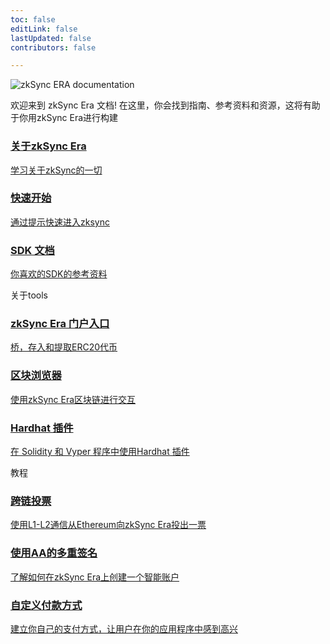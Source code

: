 ```yaml
---
toc: false
editLink: false
lastUpdated: false
contributors: false

---
```


<div>
   <div >
      <div class="landing">
         <div>
         <div class="hero-img">
            <img  src="/logo.svg" 
                  alt="zkSync ERA documentation"
            >
         </div>
         <p class="intro-text">欢迎来到 zkSync Era 文档! 在这里，你会找到指南、参考资料和资源，这将有助于你用zkSync Era进行构建</p>
         </div>
      </div>
   </div>
</div>
<section>
  <div class="card-container">
    <a href="./dev/fundamentals/zkSync.html" class="card">
      <div class="content">
        <h3>关于zkSync Era</h3>
        <p>学习关于zkSync的一切</p>
      </div>
    </a>
    <a href="./dev/building-on-zksync/hello-world.html" class="card">
      <div class="content">
        <h3>快速开始</h3>
        <p>通过提示快速进入zksync</p>
      </div>
    </a>
    <a href="./api/" class="card">
      <div class="content">
        <h3>SDK 文档</h3>
        <p>你喜欢的SDK的参考资料</p>
      </div>
    </a>
  </div>
</section>
<div class="cards-heading">
   <span class="title-section">关于tools</span>
</div>
<section>
  <div class="card-container">
   <a href="https://portal.zksync.io/bridge" class="card">
      <div class="content">
        <h3>zkSync Era 门户入口</h3>
        <p>桥，存入和提取ERC20代币</p>
      </div>
   </a>
   <a href="./api/tools/block-explorer/intro.html" class="card">
      <div class="content">
        <h3>区块浏览器</h3>
        <p>使用zkSync Era区块链进行交互</p>
      </div>
   </a>
   <a href="./api/hardhat/getting-started.html" class="card">
         <div class="content">
            <h3>Hardhat 插件</h3>
            <p>在 Solidity 和 Vyper 程序中使用Hardhat 插件 </p>
         </div>
      </a>
  </div>
</section>
<div class="cards-heading">
   <span class="title-section">教程</span>
</div>
<section>
  <div class="card-container">
   <a href="./dev/tutorials/cross-chain-tutorial.html" class="card">
      <div class="content">
        <h3>跨链投票</h3>
        <p>使用L1-L2通信从Ethereum向zkSync Era投出一票</p>
      </div>
   </a>
   <a href="./dev/tutorials/custom-aa-tutorial.html" class="card">
      <div class="content">
        <h3>使用AA的多重签名</h3>
        <p>了解如何在zkSync Era上创建一个智能账户</p>
      </div>
   </a>
   <a href="./dev/tutorials/custom-paymaster-tutorial.html" class="card">
         <div class="content">
            <h3>自定义付款方式</h3>
            <p>建立你自己的支付方式，让用户在你的应用程序中感到高兴</p>
         </div>
      </a>
  </div>
</section>